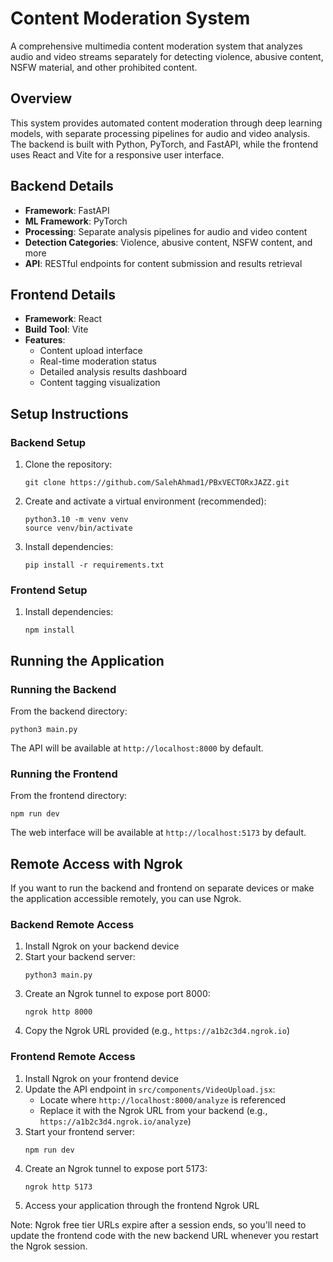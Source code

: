 # Content Moderation System
A comprehensive multimedia content moderation system that analyzes audio and video streams separately for detecting violence, abusive content, NSFW material, and other prohibited content.

## Overview
This system provides automated content moderation through deep learning models, with separate processing pipelines for audio and video analysis. The backend is built with Python, PyTorch, and FastAPI, while the frontend uses React and Vite for a responsive user interface.

## Backend Details
- **Framework**: FastAPI
- **ML Framework**: PyTorch
- **Processing**: Separate analysis pipelines for audio and video content
- **Detection Categories**: Violence, abusive content, NSFW content, and more
- **API**: RESTful endpoints for content submission and results retrieval

## Frontend Details
- **Framework**: React
- **Build Tool**: Vite
- **Features**:
  - Content upload interface
  - Real-time moderation status
  - Detailed analysis results dashboard
  - Content tagging visualization

## Setup Instructions
### Backend Setup
1. Clone the repository:
   ```
   git clone https://github.com/SalehAhmad1/PBxVECTORxJAZZ.git
   ```

2. Create and activate a virtual environment (recommended):
   ```
   python3.10 -m venv venv
   source venv/bin/activate
   ```

3. Install dependencies:
   ```
   pip install -r requirements.txt
   ```

### Frontend Setup
1. Install dependencies:
   ```
   npm install
   ```

## Running the Application
### Running the Backend
From the backend directory:
```
python3 main.py
```

The API will be available at `http://localhost:8000` by default.

### Running the Frontend
From the frontend directory:
```
npm run dev
```

The web interface will be available at `http://localhost:5173` by default.

## Remote Access with Ngrok
If you want to run the backend and frontend on separate devices or make the application accessible remotely, you can use Ngrok.

### Backend Remote Access
1. Install Ngrok on your backend device
2. Start your backend server:
   ```
   python3 main.py
   ```
3. Create an Ngrok tunnel to expose port 8000:
   ```
   ngrok http 8000
   ```
4. Copy the Ngrok URL provided (e.g., `https://a1b2c3d4.ngrok.io`)

### Frontend Remote Access
1. Install Ngrok on your frontend device
2. Update the API endpoint in `src/components/VideoUpload.jsx`:
   - Locate where `http://localhost:8000/analyze` is referenced
   - Replace it with the Ngrok URL from your backend (e.g., `https://a1b2c3d4.ngrok.io/analyze`)
3. Start your frontend server:
   ```
   npm run dev
   ```
4. Create an Ngrok tunnel to expose port 5173:
   ```
   ngrok http 5173
   ```
5. Access your application through the frontend Ngrok URL

Note: Ngrok free tier URLs expire after a session ends, so you'll need to update the frontend code with the new backend URL whenever you restart the Ngrok session.